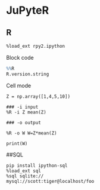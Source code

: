 # JuPyteR
## R

```r
%load_ext rpy2.ipython
```
Block code
```r
%%R
R.version.string
```

Cell mode
```
Z = np.array([1,4,5,10])

### -i input
%R -i Z mean(Z)

### -o output

%R -o W W=Z*mean(Z)

print(W)
```

##SQL

```
pip install ipython-sql 
%load_ext sql 
%sql sqlite:// 
mysql://scott:tiger@localhost/foo
```
